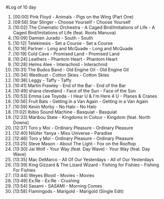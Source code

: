 #Log of 10 day

1. [00:00] Pink Floyd - Animals - Pigs on the Wing (Part One)
1. [09:58] Star Slinger - Choose Yourself - Choose Yourself
1. [10:02] The Cinematic Orchestra - A Caged Bird/Imitations of Life - A Caged Bird/Imitations of Life (feat. Roots Manuva)
1. [10:09] Damien Jurado - South - South
1. [10:12] Telekinesis - Set a Course - Set a Course
1. [10:16] Partner - Long and McQuade - Long and McQuade
1. [10:19] Cold Cave - Promised Land - Promised Land
1. [10:24] Leathers - Phantom Heart - Phantom Heart
1. [10:28] Helms Alee - Interachnid - Interachnid
1. [10:31] The Budos Band - Old Engine Oil - Old Engine Oil
1. [10:34] Westkust - Cotton Skies - Cotton Skies
1. [10:38] Leggy - Taffy - Taffy
1. [10:41] Martin Frawley - End of the Bar - End of the Bar
1. [10:49] shana cleveland - Face of the Sun - Face of the Sun
1. [10:53] Emma Lee Toyoda - I Hear U & I'm Here 4 U - Planes & Cranes
1. [10:56] Fruit Bats - Getting in a Van Again - Getting in a Van Again
1. [10:59] Kevin Morby - No Halo - No Halo
1. [11:02] Ibibio Sound Machine - Basquiat - Basquiat
1. [12:33] Maribou State - Kingdoms In Colour - Kingdom (feat. North Downs)
1. [12:37] Toro y Moi - Ordinary Pleasure - Ordinary Pleasure
1. [12:40] Nilüfer Yanya - Miss Universe - Paradise
1. [12:46] Toro y Moi - Ordinary Pleasure - Ordinary Pleasure
1. [13:25] Steve Mason - About The Light - Fox on the Rooftop
1. [13:30] Jai Wolf - Your Way (feat. Day Wave) - Your Way (feat. Day Wave)
1. [13:35] Mac DeMarco - All Of Our Yesterdays - All of Our Yesterdays
1. [13:39] King Gizzard & The Lizard Wizard - Fishing for Fishies - Fishing For Fishies
1. [13:44] Weyes Blood - Movies - Movies
1. [13:49] Ex:Re - Ex:Re - Crushing
1. [13:54] Sasami - SASAMI - Morning Comes
1. [13:58] Flamingods - Marigold - Marigold (Single Edit)
